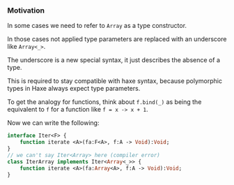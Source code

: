### Motivation

In some cases we need to refer to `Array` as a type constructor.

In those cases not applied type parameters are replaced with an underscore like `Array<_>`.

The underscore is a new special syntax, it just describes the absence of a type.

This is required to stay compatible with haxe syntax, because polymorphic types in Haxe always expect type parameters.

To get the analogy for functions, think about `f.bind(_)` as being the equivalent to `f` for a function like `f = x -> x + 1`. 

Now we can write the following:

```haxe
interface Iter<F> {
	function iterate <A>(fa:F<A>, f:A -> Void):Void;
}
// we can't say Iter<Array> here (compiler error)
class IterArray implements Iter<Array<_>> {
	function iterate <A>(fa:Array<A>, f:A -> Void):Void;
}
```